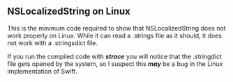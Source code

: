 ## NSLocalizedString on Linux ##

This is the minimum code required to show that NSLocalizedString does not work properly on Linux. While it can read a .strings file as it should, it does not work with a .stringsdict file.

If you run the compiled code with ***strace*** you will notice that the .stringdict file gets opened by the system, so I suspect this ***may*** be a bug in the Linux implementation of Swift.